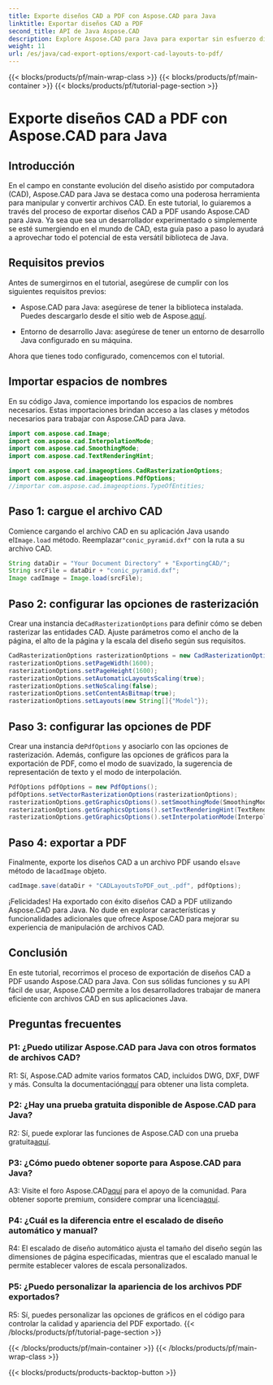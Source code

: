 ```yaml
---
title: Exporte diseños CAD a PDF con Aspose.CAD para Java
linktitle: Exportar diseños CAD a PDF
second_title: API de Java Aspose.CAD
description: Explore Aspose.CAD para Java para exportar sin esfuerzo diseños CAD a PDF. Eficiente, confiable y amigable para los desarrolladores.
weight: 11
url: /es/java/cad-export-options/export-cad-layouts-to-pdf/
---
```


{{< blocks/products/pf/main-wrap-class >}}
{{< blocks/products/pf/main-container >}}
{{< blocks/products/pf/tutorial-page-section >}}

# Exporte diseños CAD a PDF con Aspose.CAD para Java

## Introducción

En el campo en constante evolución del diseño asistido por computadora (CAD), Aspose.CAD para Java se destaca como una poderosa herramienta para manipular y convertir archivos CAD. En este tutorial, lo guiaremos a través del proceso de exportar diseños CAD a PDF usando Aspose.CAD para Java. Ya sea que sea un desarrollador experimentado o simplemente se esté sumergiendo en el mundo de CAD, esta guía paso a paso lo ayudará a aprovechar todo el potencial de esta versátil biblioteca de Java.

## Requisitos previos

Antes de sumergirnos en el tutorial, asegúrese de cumplir con los siguientes requisitos previos:

-  Aspose.CAD para Java: asegúrese de tener la biblioteca instalada. Puedes descargarlo desde el sitio web de Aspose.[aquí](https://releases.aspose.com/cad/java/).

- Entorno de desarrollo Java: asegúrese de tener un entorno de desarrollo Java configurado en su máquina.

Ahora que tienes todo configurado, comencemos con el tutorial.

## Importar espacios de nombres

En su código Java, comience importando los espacios de nombres necesarios. Estas importaciones brindan acceso a las clases y métodos necesarios para trabajar con Aspose.CAD para Java.

```java
import com.aspose.cad.Image;
import com.aspose.cad.InterpolationMode;
import com.aspose.cad.SmoothingMode;
import com.aspose.cad.TextRenderingHint;

import com.aspose.cad.imageoptions.CadRasterizationOptions;
import com.aspose.cad.imageoptions.PdfOptions;
//importar com.aspose.cad.imageoptions.TypeOfEntities;
```

## Paso 1: cargue el archivo CAD

 Comience cargando el archivo CAD en su aplicación Java usando el`Image.load` método. Reemplazar`"conic_pyramid.dxf"` con la ruta a su archivo CAD.

```java
String dataDir = "Your Document Directory" + "ExportingCAD/";
String srcFile = dataDir + "conic_pyramid.dxf";
Image cadImage = Image.load(srcFile);
```

## Paso 2: configurar las opciones de rasterización

 Crear una instancia de`CadRasterizationOptions` para definir cómo se deben rasterizar las entidades CAD. Ajuste parámetros como el ancho de la página, el alto de la página y la escala del diseño según sus requisitos.

```java
CadRasterizationOptions rasterizationOptions = new CadRasterizationOptions();
rasterizationOptions.setPageWidth(1600);
rasterizationOptions.setPageHeight(1600);
rasterizationOptions.setAutomaticLayoutsScaling(true);
rasterizationOptions.setNoScaling(false);
rasterizationOptions.setContentAsBitmap(true);
rasterizationOptions.setLayouts(new String[]{"Model"});
```

## Paso 3: configurar las opciones de PDF

 Crear una instancia de`PdfOptions` y asociarlo con las opciones de rasterización. Además, configure las opciones de gráficos para la exportación de PDF, como el modo de suavizado, la sugerencia de representación de texto y el modo de interpolación.

```java
PdfOptions pdfOptions = new PdfOptions();
pdfOptions.setVectorRasterizationOptions(rasterizationOptions);
rasterizationOptions.getGraphicsOptions().setSmoothingMode(SmoothingMode.HighQuality);
rasterizationOptions.getGraphicsOptions().setTextRenderingHint(TextRenderingHint.AntiAliasGridFit);
rasterizationOptions.getGraphicsOptions().setInterpolationMode(InterpolationMode.HighQualityBicubic);
```

## Paso 4: exportar a PDF

 Finalmente, exporte los diseños CAD a un archivo PDF usando el`save` método de la`cadImage` objeto.

```java
cadImage.save(dataDir + "CADLayoutsToPDF_out_.pdf", pdfOptions);
```

¡Felicidades! Ha exportado con éxito diseños CAD a PDF utilizando Aspose.CAD para Java. No dude en explorar características y funcionalidades adicionales que ofrece Aspose.CAD para mejorar su experiencia de manipulación de archivos CAD.

## Conclusión

En este tutorial, recorrimos el proceso de exportación de diseños CAD a PDF usando Aspose.CAD para Java. Con sus sólidas funciones y su API fácil de usar, Aspose.CAD permite a los desarrolladores trabajar de manera eficiente con archivos CAD en sus aplicaciones Java.

## Preguntas frecuentes

### P1: ¿Puedo utilizar Aspose.CAD para Java con otros formatos de archivos CAD?

 R1: Sí, Aspose.CAD admite varios formatos CAD, incluidos DWG, DXF, DWF y más. Consulta la documentación[aquí](https://reference.aspose.com/cad/java/) para obtener una lista completa.

### P2: ¿Hay una prueba gratuita disponible de Aspose.CAD para Java?

 R2: Sí, puede explorar las funciones de Aspose.CAD con una prueba gratuita[aquí](https://releases.aspose.com/).

### P3: ¿Cómo puedo obtener soporte para Aspose.CAD para Java?

 A3: Visite el foro Aspose.CAD[aquí](https://forum.aspose.com/c/cad/19) para el apoyo de la comunidad. Para obtener soporte premium, considere comprar una licencia[aquí](https://purchase.aspose.com/buy).

### P4: ¿Cuál es la diferencia entre el escalado de diseño automático y manual?

R4: El escalado de diseño automático ajusta el tamaño del diseño según las dimensiones de página especificadas, mientras que el escalado manual le permite establecer valores de escala personalizados.

### P5: ¿Puedo personalizar la apariencia de los archivos PDF exportados?

R5: Sí, puedes personalizar las opciones de gráficos en el código para controlar la calidad y apariencia del PDF exportado.
{{< /blocks/products/pf/tutorial-page-section >}}

{{< /blocks/products/pf/main-container >}}
{{< /blocks/products/pf/main-wrap-class >}}

{{< blocks/products/products-backtop-button >}}
